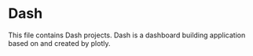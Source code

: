 # Dash
This file contains Dash projects. Dash is a dashboard building application based on and created by plotly.
